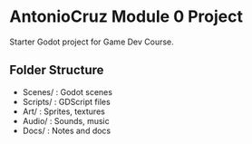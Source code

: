 # AntonioCruz Module 0 Project

Starter Godot project for Game Dev Course.

## Folder Structure
- Scenes/ : Godot scenes
- Scripts/ : GDScript files
- Art/ : Sprites, textures
- Audio/ : Sounds, music
- Docs/ : Notes and docs